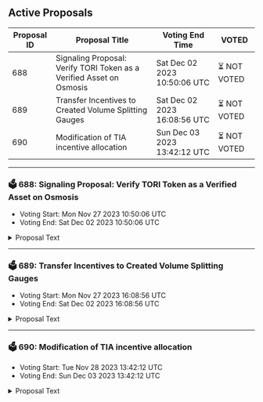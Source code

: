 ## Active Proposals

| Proposal ID | Proposal Title | Voting End Time | VOTED |
|-------------|----------------|-----------------|-------|
| 688 | Signaling Proposal: Verify TORI Token as a Verified Asset on Osmosis | Sat Dec 02 2023 10:50:06 UTC | ⏳ NOT VOTED |
| 689 | Transfer Incentives to Created Volume Splitting Gauges | Sat Dec 02 2023 16:08:56 UTC | ⏳ NOT VOTED |
| 690 | Modification of TIA incentive allocation | Sun Dec 03 2023 13:42:12 UTC | ⏳ NOT VOTED |

---

### 🗳 688: Signaling Proposal: Verify TORI Token as a Verified Asset on Osmosis
- Voting Start: Mon Nov 27 2023 10:50:06 UTC
- Voting End: Sat Dec 02 2023 10:50:06 UTC

<details>
<summary>Proposal Text</summary>
 
Teritori, a Cosmos SDK Layer 1 blockchain and a superdApp, has its utility token, TORI, which is essential for governance and accessing diverse features of the superdApp.
The TORI token was launched on October 3, 2022, and has been traded on Osmosis for many months (Osmosis Pool 816).

This proposal aims to verify the TORI token as a verified asset on Osmosis.

More details can be found on the forum discussion: https://forum.osmosis.zone/t/signaling-proposal-to-verify-tori-token-as-a-verified-asset-on-osmosis/644
</details>

---

### 🗳 689: Transfer Incentives to Created Volume Splitting Gauges
- Voting Start: Mon Nov 27 2023 16:08:56 UTC
- Voting End: Sat Dec 02 2023 16:08:56 UTC

<details>
<summary>Proposal Text</summary>
 
This proposal would move Osmosis incentives from the currently incentivized gauges to those created in the previous gauge creation proposals. 

[Gauge mapping](https://docs.google.com/spreadsheets/d/1WSpG0hhZzIUj-76ZEhOHqBYj3bkfwXglnaha-RJZgWs/edit?usp=sharing) 

**Forum Post**:[https://forum.osmosis.zone/t/create-and-incentivise-volume-splitting-incentive-gauges/635](https://forum.osmosis.zone/t/create-and-incentivise-volume-splitting-incentive-gauges/635)
</details>

---

### 🗳 690: Modification of TIA incentive allocation
- Voting Start: Tue Nov 28 2023 13:42:12 UTC
- Voting End: Sun Dec 03 2023 13:42:12 UTC

<details>
<summary>Proposal Text</summary>
 
This proposal requests that the previous incentive spends on TIA be modified to remove the minimum incentive spend restriction as well as expand the spend to further pools. 
## Background 
Proposals [665](https://www.mintscan.io/osmosis/proposals/665) and [673](https://www.mintscan.io/osmosis/proposals/673) included minimum and maximum spends of the allocated OSMO for TIA incentives. 

This was set to a minimum of 3000 OSMO/day for the TIA/USDC pool and 1500 OSMO/day for the TIA/OSMO pools, with a maximum of 6000 OSMO/day. 

These minimums were intended to ensure that sufficient liquidity arrived during the bootstrapping phase of the TIA market by providing a fee subsidy for potentially high impermanent loss during the price discovery phase. 

We are currently on Week 5 of incentives, around halfway through the incentivization period, and spending has been at the minimum level for each week beyond the initial week. Based on the 3x TIA Staking APR targets for the USDC pool and 1.5x TIA Staking APR for the OSMO pool, the minimum settings have caused overpayments of around three times the target with minimal impact on attracting further liquidity. 

The original intention of setting minimums, maximums, and an algorithmic incentive allocation was to allow incentives to taper compared to swap fees as liquidity increased. However, this seems to have been set too high as TIA has consistently been one of the most traded assets on Osmosis, even with the lower liquidity levels seen so far. 
## Proposal 
This proposal would modify the incentives allowed to be spent by the [multisig](https://osmosis.daodao.zone/dao/osmo1g6dsaslf2gyzf6yexgmefsf4c4kc7ddu0jh3jtpg4a7x9xxy6z9qttelz7/treasury) as follows: 

* Removal of Minimum incentive spend criteria for the existing spends. 
 README.md ccv.png ccvalidators_logo.png chains chains.json chains.schema.json cosmoshub_service_Governance.md cryptocrew-validators-logo.png osmosis_service_Governance.md relayers.json relayers.schema.json reports solva_logo.png update_governance_info.sh Estimated to reduce spending by ~2000 OSMO/day. 

* Addition of allowable spends of 1x TIA Staking APR on LST pairings of TIA (e.g. milkTIA/TIA). 
 README.md ccv.png ccvalidators_logo.png chains chains.json chains.schema.json cosmoshub_service_Governance.md cryptocrew-validators-logo.png osmosis_service_Governance.md relayers.json relayers.schema.json reports solva_logo.png update_governance_info.sh Minimum spend of 250 OSMO/day for the first week with no ongoing minimum. 
 README.md ccv.png ccvalidators_logo.png chains chains.json chains.schema.json cosmoshub_service_Governance.md cryptocrew-validators-logo.png osmosis_service_Governance.md relayers.json relayers.schema.json reports solva_logo.png update_governance_info.sh Maximum of 1000 OSMO/day. 
 README.md ccv.png ccvalidators_logo.png chains chains.json chains.schema.json cosmoshub_service_Governance.md cryptocrew-validators-logo.png osmosis_service_Governance.md relayers.json relayers.schema.json reports solva_logo.png update_governance_info.sh Estimated to increase spending by ~250-500 OSMO/day. 

* Addition of allowable spends of 3x TIA Staking APR on other Stable pairings (e.g. TIA/USDT or differing spreads of TIA/USDC). 
 README.md ccv.png ccvalidators_logo.png chains chains.json chains.schema.json cosmoshub_service_Governance.md cryptocrew-validators-logo.png osmosis_service_Governance.md relayers.json relayers.schema.json reports solva_logo.png update_governance_info.sh Establish a more sustainable swap fee market of 0.2% spread factor post-incentives 
 README.md ccv.png ccvalidators_logo.png chains chains.json chains.schema.json cosmoshub_service_Governance.md cryptocrew-validators-logo.png osmosis_service_Governance.md relayers.json relayers.schema.json reports solva_logo.png update_governance_info.sh Establish alternative stablecoin pairings for an large market on Osmosis 
 README.md ccv.png ccvalidators_logo.png chains chains.json chains.schema.json cosmoshub_service_Governance.md cryptocrew-validators-logo.png osmosis_service_Governance.md relayers.json relayers.schema.json reports solva_logo.png update_governance_info.sh Minimum spend of 500 OSMO/day for the first week with no ongoing minimum. 
 README.md ccv.png ccvalidators_logo.png chains chains.json chains.schema.json cosmoshub_service_Governance.md cryptocrew-validators-logo.png osmosis_service_Governance.md relayers.json relayers.schema.json reports solva_logo.png update_governance_info.sh Sharing the 6000 OSMO/day maximum cap with existing stable pools. 
 README.md ccv.png ccvalidators_logo.png chains chains.json chains.schema.json cosmoshub_service_Governance.md cryptocrew-validators-logo.png osmosis_service_Governance.md relayers.json relayers.schema.json reports solva_logo.png update_governance_info.sh Estimated to increase spending by ~1500 OSMO/day. 

This should result in a minimal net change to the level of incentives spent on TIA whilst diversifying the TIA liquidity landscape on Osmosis. 

**Forum Thread:** [https://forum.osmosis.zone/t/modification-of-tia-incentive-allocation/707](https://forum.osmosis.zone/t/modification-of-tia-incentive-allocation/707)
</details>
